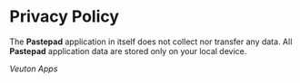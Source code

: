 # Privacy Policy
The **Pastepad** application in itself does not collect nor transfer any data. All **Pastepad** application data are stored only on your local device.

*Veuton Apps*
